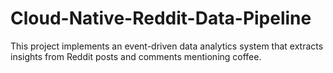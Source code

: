 # Cloud-Native-Reddit-Data-Pipeline
This project implements an event-driven data analytics system that extracts insights from Reddit posts and comments mentioning coffee. 
